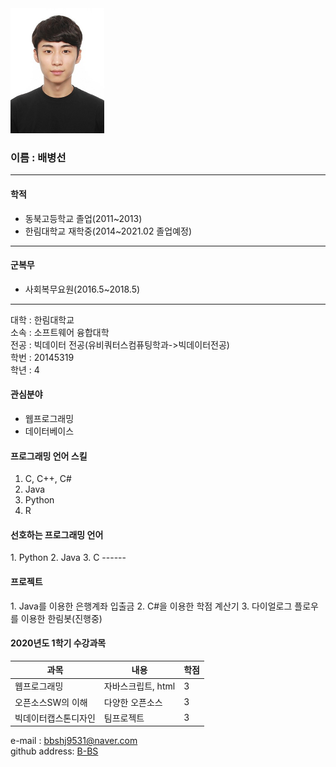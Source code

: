 <img src=bbs.jpg width=150 height=200>
<h3>이름 : 배병선</h3>

---

<h4>학적</h4>

* 동북고등학교 졸업(2011~2013)  
* 한림대학교 재학중(2014~2021.02 졸업예정)  

---  
<h4>군복무</h4>

* 사회복무요원(2016.5~2018.5)  

---
대학 : 한림대학교   
소속 : 소프트웨어 융합대학  
전공 : 빅데이터 전공(유비쿼터스컴퓨팅학과->빅데이터전공)  
학번 : 20145319    
학년 : 4  



<h4>관심분야</h4>

* 웹프로그래밍  
* 데이터베이스  

<h4>프로그래밍 언어 스킬</h4>   

1. C, C++, C#      
2. Java    
3. Python    
4. R    

<h4>선호하는 프로그래밍 언어</h4>   
1. Python 2. Java 3. C  
------

<h4>프로젝트</h4>
1. Java를 이용한 은행계좌 입출금    
2. C#을 이용한 학점 계산기    
3. 다이얼로그 플로우를 이용한 한림봇(진행중)      


<h4>2020년도 1학기 수강과목</h4>   

|과목|내용|학점|
|---|---|---|
|웹프로그래밍|자바스크립트, html|3|   
|오픈소스SW의 이해|다양한 오픈소스|3|   
|빅데이터캡스톤디자인|팀프로젝트|3|   

e-mail : bbshj9531@naver.com    
github address: [B-BS][github]  

[github]:http://github.com/bbshj9531   



